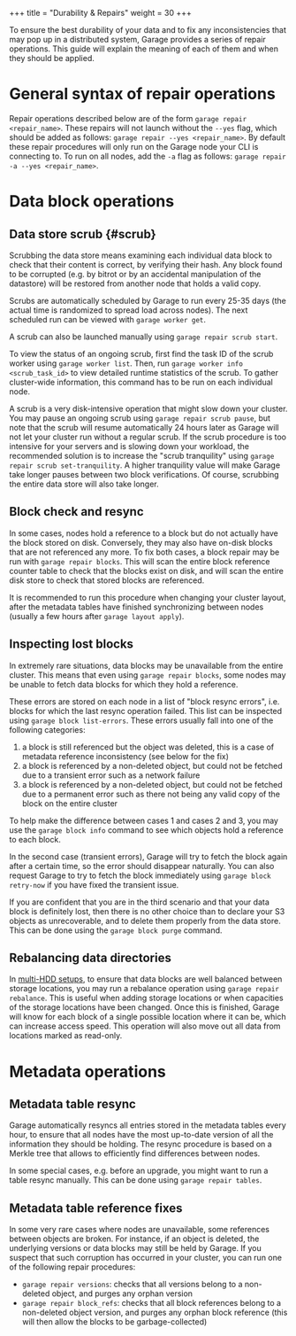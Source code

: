 +++
title = "Durability & Repairs"
weight = 30
+++

To ensure the best durability of your data and to fix any inconsistencies that may
pop up in a distributed system, Garage provides a series of repair operations.
This guide will explain the meaning of each of them and when they should be applied.


# General syntax of repair operations

Repair operations described below are of the form `garage repair <repair_name>`.
These repairs will not launch without the `--yes` flag, which should
be added as follows: `garage repair --yes <repair_name>`.
By default these repair procedures will only run on the Garage node your CLI is
connecting to. To run on all nodes, add the `-a` flag as follows:
`garage repair -a --yes <repair_name>`.

# Data block operations

## Data store scrub {#scrub}

Scrubbing the data store means examining each individual data block to check that
their content is correct, by verifying their hash. Any block found to be corrupted
(e.g. by bitrot or by an accidental manipulation of the datastore) will be
restored from another node that holds a valid copy.

Scrubs are automatically scheduled by Garage to run every 25-35 days (the
actual time is randomized to spread load across nodes). The next scheduled run
can be viewed with `garage worker get`.

A scrub can also be launched manually using `garage repair scrub start`.

To view the status of an ongoing scrub, first find the task ID of the scrub worker
using `garage worker list`. Then, run `garage worker info <scrub_task_id>` to
view detailed runtime statistics of the scrub. To gather cluster-wide information,
this command has to be run on each individual node.

A scrub is a very disk-intensive operation that might slow down your cluster.
You may pause an ongoing scrub using `garage repair scrub pause`, but note that
the scrub will resume automatically 24 hours later as Garage will not let your
cluster run without a regular scrub. If the scrub procedure is too intensive
for your servers and is slowing down your workload, the recommended solution
is to increase the "scrub tranquility" using `garage repair scrub set-tranquility`.
A higher tranquility value will make Garage take longer pauses between two block
verifications. Of course, scrubbing the entire data store will also take longer.

## Block check and resync

In some cases, nodes hold a reference to a block but do not actually have the block
stored on disk. Conversely, they may also have on-disk blocks that are not referenced
any more. To fix both cases, a block repair may be run with `garage repair blocks`.
This will scan the entire block reference counter table to check that the blocks
exist on disk, and will scan the entire disk store to check that stored blocks
are referenced.

It is recommended to run this procedure when changing your cluster layout,
after the metadata tables have finished synchronizing between nodes
(usually a few hours after `garage layout apply`).

## Inspecting lost blocks

In extremely rare situations, data blocks may be unavailable from the entire cluster.
This means that even using `garage repair blocks`, some nodes may be unable
to fetch data blocks for which they hold a reference.

These errors are stored on each node in a list of "block resync errors", i.e.
blocks for which the last resync operation failed.
This list can be inspected using `garage block list-errors`.
These errors usually fall into one of the following categories:

1. a block is still referenced but the object was deleted, this is a case
   of metadata reference inconsistency (see below for the fix)
2. a block is referenced by a non-deleted object, but could not be fetched due
   to a transient error such as a network failure
3. a block is referenced by a non-deleted object, but could not be fetched due
   to a permanent error such as there not being any valid copy of the block on the
   entire cluster

To help make the difference between cases 1 and cases 2 and 3, you may use the
`garage block info` command to see which objects hold a reference to each block.

In the second case (transient errors), Garage will try to fetch the block again
after a certain time, so the error should disappear naturally. You can also
request Garage to try to fetch the block immediately using `garage block retry-now`
if you have fixed the transient issue.

If you are confident that you are in the third scenario and that your data block
is definitely lost, then there is no other choice than to declare your S3 objects
as unrecoverable, and to delete them properly from the data store. This can be done
using the `garage block purge` command.

## Rebalancing data directories

In [multi-HDD setups](@/documentation/operations/multi-hdd.md), to ensure that
data blocks are well balanced between storage locations, you may run a
rebalance operation using `garage repair rebalance`. This is useful when
adding storage locations or when capacities of the storage locations have been
changed.  Once this is finished, Garage will know for each block of a single
possible location where it can be, which can increase access speed.  This
operation will also move out all data from locations marked as read-only.


# Metadata operations

## Metadata table resync

Garage automatically resyncs all entries stored in the metadata tables every hour,
to ensure that all nodes have the most up-to-date version of all the information
they should be holding.
The resync procedure is based on a Merkle tree that allows to efficiently find
differences between nodes.

In some special cases, e.g. before an upgrade, you might want to run a table
resync manually. This can be done using `garage repair tables`.

## Metadata table reference fixes

In some very rare cases where nodes are unavailable, some references between objects
are broken. For instance, if an object is deleted, the underlying versions or data
blocks may still be held by Garage. If you suspect that such corruption has occurred
in your cluster, you can run one of the following repair procedures:

- `garage repair versions`: checks that all versions belong to a non-deleted object, and purges any orphan version
- `garage repair block_refs`: checks that all block references belong to a non-deleted object version, and purges any orphan block reference (this will then allow the blocks to be garbage-collected)
